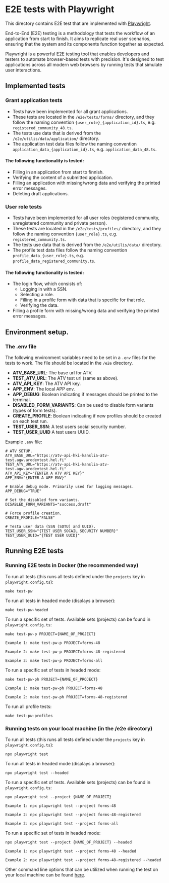 # E2E tests with Playwright
This directory contains E2E test that are implemented with [Playwright](https://playwright.dev/).

End-to-End (E2E) testing is a methodology that tests the workflow of an application from start to finish.
It aims to replicate real user scenarios, ensuring that the system and its components function together as expected.

Playwright is a powerful E2E testing tool that enables developers and testers to automate browser-based tests with precision.
It's designed to test applications across all modern web browsers by running tests that simulate user interactions.

## Implemented tests

### Grant application tests
- Tests have been implemented for all grant applications.
- These tests are located in the `/e2e/tests/forms/` directory, and they follow the naming convention `{user_role}_{application_id}.ts`, e.g. `registered_community_48.ts`.
- The tests use data that is derived from the `/e2e/utilis/data/application/` directory.
- The application test data files follow the naming convention `application_data_{application_id}.ts`, e.g. `application_data_48.ts`.

#### The following functionality is tested:
- Filling in an application from start to finnish.
- Verifying the content of a submitted application.
- Filling an application with missing/wrong data and verifying the printed error messages.
- Deleting draft applications.

### User role tests
- Tests have been implemented for all user roles (registered community, unregistered community and private person).
- These tests are located in the `/e2e/tests/profiles/` directory, and they follow the naming convention `{user_role}.ts`, e.g. `registered_community.ts`.
- The tests use data that is derived from the `/e2e/utilis/data/` directory.
- The profile test data files follow the naming convention `profile_data_{user_role}.ts`, e.g. `profile_data_registered_community.ts`.

#### The following functionality is tested:
- The login flow, which consists of:
  - Logging in with a SSN.
  - Selecting a role.
  - Filling in a profile form with data that is specific for that role.
  - Verifying the data.
- Filling a profile form with missing/wrong data and verifying the printed error messages.

## Environment setup.

### The .env file
The following environment variables need to be set in a `.env` files for the tests to work.
The file should be located in the `/e2e` directory.

- **ATV_BASE_URL**: The base url for ATV.
- **TEST_ATV_URL**: The ATV test url (same as above).
- **ATV_API_KEY**: The ATV API key.
- **APP_ENV**: The local APP env.
- **APP_DEBUG**: Boolean indicating if messages should be printed to the terminal.
- **DISABLED_FORM_VARIANTS**: Can be used to disable form variants (types of form tests).
- **CREATE_PROFILE**: Boolean indicating if new profiles should be created on each test run.
- **TEST_USER_SSN**: A test users social security number.
- **TEST_USER_UUID** A test users UUID.

Example `.env` file:
```
# ATV SETUP.
ATV_BASE_URL="https://atv-api-hki-kanslia-atv-test.agw.arodevtest.hel.fi"
TEST_ATV_URL="https://atv-api-hki-kanslia-atv-test.agw.arodevtest.hel.fi"
ATV_API_KEY="{ENTER A ATV API KEY}"
APP_ENV="{ENTER A APP ENV}"

# Enable debug mode. Primarily used for logging messages.
APP_DEBUG="TRUE"

# Set the disabled form variants.
DISABLED_FORM_VARIANTS="success,draft"

# Force profile creation.
CREATE_PROFILE="FALSE"

# Testa user data (SSN (SOTU) and UUID).
TEST_USER_SSN="{TEST USER SOCAIL SECURITY NUMBER}"
TEST_USER_UUID="{TEST USER UUID}"
```

## Running E2E tests

### Running E2E tests in Docker (the recommended way)

To run all tests (this runs all tests defined under the `projects` key in `playwright.config.ts`):
```
make test-pw
```

To run all tests in headed mode (displays a browser):
```
make test-pw-headed
```

To run a specific set of tests. Available sets (projects) can be found in `playwright.config.ts`:
```
make test-pw-p PROJECT={NAME_OF_PROJECT}

Example 1: make test-pw-p PROJECT=forms-48

Example 2: make test-pw-p PROJECT=forms-48-registered

Example 3: make test-pw-p PROJECT=forms-all
```

To run a specific set of tests in headed mode:
```
make test-pw-ph PROJECT={NAME_OF_PROJECT}

Example 1: make test-pw-ph PROJECT=forms-48

Example 2: make test-pw-ph PROJECT=forms-48-registered
```

To run all profile tests:
```
make test-pw-profiles
```


### Running tests on your local machine (in the /e2e directory)

To run all tests (this runs all tests defined under the `projects` key in `playwright.config.ts`):
```
npx playwright test
```

To run all tests in headed mode (displays a browser):
```
npx playwright test --headed
```

To run a specific set of tests. Available sets (projects) can be found in `playwright.config.ts`:
```
npx playwright test --project {NAME_OF_PROJECT}

Example 1: npx playwright test --project forms-48

Example 2: npx playwright test --project forms-48-registered

Example 2: npx playwright test --project forms-all
```

To run a specific set of tests in headed mode:
```
npx playwright test --project {NAME_OF_PROJECT} --headed

Example 1: npx playwright test --project forms-48 --headed

Example 2: npx playwright test --project forms-48-registered --headed
```

Other command line options that can be utilized when running the test on your local machine can be found [here](https://playwright.dev/docs/test-cli).
